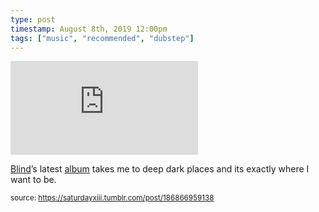 ```yaml
---
type: post
timestamp: August 8th, 2019 12:00pm
tags: ["music", "recommended", "dubstep"]
---
```

<embed type="audio/mpeg" src="https://bandcamp.com/stream_redirect?enc=mp3-128&amp;track_id=3114575757&amp;ts=1618890939&amp;t=80e1a1359e25e2d6017cc5b80f4852fdf25de0f9"></embed>
                    
                                               
<a href="https://www.blindedm.com" target="_blank">Blind</a>’s latest <a href="https://blindhandicap.bandcamp.com/album/submerged" target="_blank">album</a> takes me to deep dark places and its exactly where I want to be.
 
                                    
                                
<small>source: https://saturdayxiii.tumblr.com/post/186866959138</small>